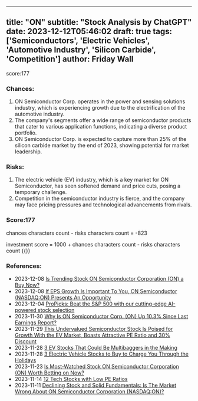
---
title: "ON"
subtitle: "Stock Analysis by ChatGPT"
date: 2023-12-12T05:46:02
draft: true
tags: ['Semiconductors', 'Electric Vehicles', 'Automotive Industry', 'Silicon Carbide', 'Competition']
author: Friday Wall
---

score:177
### Chances:
1. ON Semiconductor Corp. operates in the power and sensing solutions industry, which is experiencing growth due to the electrification of the automotive industry.
2. The company's segments offer a wide range of semiconductor products that cater to various application functions, indicating a diverse product portfolio.
3. ON Semiconductor Corp. is expected to capture more than 25% of the silicon carbide market by the end of 2023, showing potential for market leadership.
### Risks:
1. The electric vehicle (EV) industry, which is a key market for ON Semiconductor, has seen softened demand and price cuts, posing a temporary challenge.
2. Competition in the semiconductor industry is fierce, and the company may face pricing pressures and technological advancements from rivals.
### Score:177
chances characters count - risks characters count = -823

investment score = 1000 + chances characters count - risks characters count
{{<tradingview symbol="Nasdaq:ON">}}
### References:
- 2023-12-08 [Is Trending Stock ON Semiconductor Corporation (ON) a Buy Now?](https://finance.yahoo.com/news/trending-stock-semiconductor-corporation-buy-140009365.html)
- 2023-12-08 [If EPS Growth Is Important To You, ON Semiconductor (NASDAQ:ON) Presents An Opportunity](https://finance.yahoo.com/news/eps-growth-important-semiconductor-nasdaq-170009659.html)
- 2023-12-04 [ProPicks: Beat the S&P 500 with our cutting-edge AI-powered stock selection](https://finance.yahoo.com/news/propicks-beat-p-500-cutting-020432691.html)
- 2023-11-30 [Why Is ON Semiconductor Corp. (ON) Up 10.3% Since Last Earnings Report?](https://finance.yahoo.com/news/why-semiconductor-corp-10-3-163025753.html)
- 2023-11-29 [This Undervalued Semiconductor Stock Is Poised for Growth With the EV Market, Boasts Attractive PE Ratio and 30% Discount](https://finance.yahoo.com/m/7fb4a4ad-753b-3445-abd4-c7576f6db50a/this-undervalued.html)
- 2023-11-28 [3 EV Stocks That Could Be Multibaggers in the Making](https://finance.yahoo.com/news/3-ev-stocks-could-multibaggers-102800064.html)
- 2023-11-28 [3 Electric Vehicle Stocks to Buy to Charge You Through the Holidays](https://finance.yahoo.com/news/3-electric-vehicle-stocks-buy-020346038.html)
- 2023-11-23 [Is Most-Watched Stock ON Semiconductor Corporation (ON) Worth Betting on Now?](https://finance.yahoo.com/news/most-watched-stock-semiconductor-corporation-140012347.html)
- 2023-11-14 [12 Tech Stocks with Low PE Ratios](https://finance.yahoo.com/news/12-tech-stocks-low-pe-190956782.html)
- 2023-11-11 [Declining Stock and Solid Fundamentals: Is The Market Wrong About ON Semiconductor Corporation (NASDAQ:ON)?](https://finance.yahoo.com/news/declining-stock-solid-fundamentals-market-145859421.html)


                